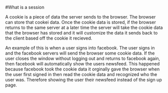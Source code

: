 #What is a session

A cookie is a piece of data the server sends to the browser. The browser can store that cookei data. Once the cookie data is stored, if the browser returns to the same server at a later time the server will take the cookie data that the browser has stored and it will customize the data it sends back to the client based off the cookie it recieved.

An example of this is when a user signs into facebook. The user signs in and the facebook servers will send the browser some cookie data. If the user closes the window without logging out and returns to facebook again, then facebook will automatically show the users newsfeed. This happened because facebook took the cookie data it orginally gave the browser when the user first signed in then read the cookie data and recognized who the user was. Therefore showing the user their newsfeed instead of the sign up page.